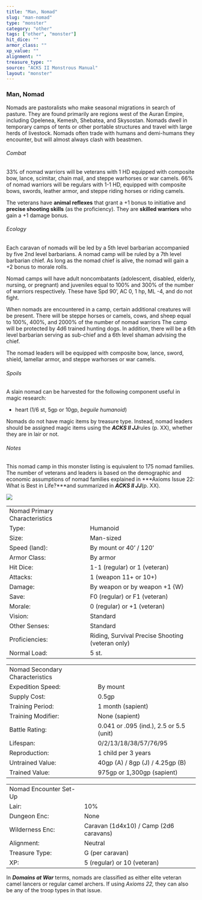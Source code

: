 ```yaml
---
title: "Man, Nomad"
slug: "man-nomad"
type: "monster"
category: "other"
tags: ["other", "monster"]
hit_dice: ""
armor_class: ""
xp_value: ""
alignment: ""
treasure_type: ""
source: "ACKS II Monstrous Manual"
layout: "monster"
---
```


### Man, Nomad

Nomads are pastoralists who make seasonal migrations in search of pasture. They are found primarily
are regions west of the Auran Empire, including Opelenea, Kemesh, Shebatea, and Skysostan. Nomads
dwell in temporary camps of tents or other portable structures and travel with large herds of
livestock. Nomads often trade with humans and demi-humans they encounter, but will almost always
clash with beastmen.

###### Combat

33% of nomad warriors will be veterans with 1 HD equipped with composite bow, lance, scimitar,
chain mail, and steppe warhorses or war camels. 66% of nomad warriors will be regulars with 1-1 HD,
equipped with composite bows, swords, leather armor, and steppe riding horses or riding camels.

The veterans have **animal reflexes** that grant a +1 bonus to initiative and **precise shooting
skills** (as the proficiency). They are **skilled warriors** who gain a +1 damage bonus.

###### Ecology

Each caravan of nomads will be led by a 5th level barbarian accompanied by five 2nd level
barbarians. A nomad camp will be ruled by a 7th level barbarian chief. As long as the nomad chief is
alive, the nomad will gain a +2 bonus to morale rolls.

Nomad camps will have adult noncombatants (adolescent, disabled, elderly, nursing, or pregnant) and
juveniles equal to 100% and 300% of the number of warriors respectively. These have Spd 90’, AC 0, 1
hp, ML -4, and do not fight.

When nomads are encountered in a camp, certain additional creatures will be present. There will be
steppe horses or camels, cows, and sheep equal to 100%, 400%, and 2000% of the number of nomad
warriors The camp will be protected by 4d6 trained hunting dogs. In addition, there will be a 6th
level barbarian serving as sub-chief and a 6th level shaman advising the chief.

The nomad leaders will be equipped with composite bow, lance, sword, shield, lamellar armor, and
steppe warhorses or war camels.

###### Spoils

A slain nomad can be harvested for the following component useful in magic research:

* heart (1/6 st, 5gp or 10gp, *beguile humanoid*)

Nomads do not have magic items by treasure type. Instead, nomad leaders should be assigned magic
items using the ***ACKS II JJ***rules (p. XX), whether they are in lair or not.

###### Notes

This nomad camp in this monster listing is equivalent to 175 nomad families. The number of veterans
and leaders is based on the demographic and economic assumptions of nomad families explained in
***Axioms Issue 22: What is Best in Life?***and summarized in ***ACKS II JJ***(p. XX).

![](data:image/png;base64...)

|  |  |
| --- | --- |
| Nomad Primary Characteristics | |
| Type: | Humanoid |
| Size: | Man-sized |
| Speed (land): | By mount or 40’ / 120’ |
| Armor Class: | By armor |
| Hit Dice: | 1-1 (regular) or 1 (veteran) |
| Attacks: | 1 (weapon 11+ or 10+) |
| Damage: | By weapon or by weapon +1 {W} |
| Save: | F0 (regular) or F1 (veteran) |
| Morale: | 0 (regular) or +1 (veteran) |
| Vision: | Standard |
| Other Senses: | Standard |
| Proficiencies: | Riding, Survival  Precise Shooting (veteran only) |
| Normal Load: | 5 st. |

|  |  |
| --- | --- |
| Nomad Secondary Characteristics | |
| Expedition Speed: | By mount |
| Supply Cost: | 0.5gp |
| Training Period: | 1 month (sapient) |
| Training Modifier: | None (sapient) |
| Battle Rating: | 0.041 or .095 (ind.), 2.5 or 5.5 (unit) |
| Lifespan: | 0/2/13/18/38/57/76/95 |
| Reproduction: | 1 child per 3 years |
| Untrained Value: | 40gp (A) / 8gp (J) / 4.25gp (B) |
| Trained Value: | 975gp or 1,300gp (sapient) |

|  |  |
| --- | --- |
| Nomad Encounter Set-Up | |
| Lair: | 10% |
| Dungeon Enc: | None |
| Wilderness Enc: | Caravan (1d4x10) /  Camp (2d6 caravans) |
| Alignment: | Neutral |
| Treasure Type: | G (per caravan) |
| XP: | 5 (regular) or 10 (veteran) |

In ***Domains at War*** terms, nomads are classified as either elite veteran camel lancers or
regular camel archers. If using *Axioms 22,* they can also be any of the troop types in that issue.

